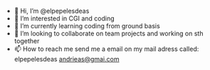 - 👋 Hi, I’m @elpepelesdeas
- 👀 I’m interested in CGI and coding 
- 🌱 I’m currently learning coding from ground basis 
- 💞️ I’m looking to collaborate on team projects and working on sth together
- 📫 How to reach me send me a email on my mail adress called: elpepelesdeas andrieas@gmai.com

<!---
elpepelesdeas/elpepelesdeas is a ✨ special ✨ repository because its `README.md` (this file) appears on your GitHub profile.
You can click the Preview link to take a look at your changes.
--->
